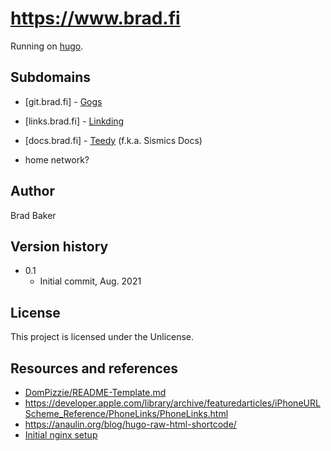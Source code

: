 # https://www.brad.fi

Running on [hugo](https://github.com/gohugoio/hugo).

## Subdomains

* [git.brad.fi] - [Gogs](https://github.com/gogs/gogs)
* [links.brad.fi] - [Linkding](https://github.com/sissbruecker/linkding)
* [docs.brad.fi] - [Teedy](https://github.com/sismics/docs) (f.k.a. Sismics Docs)

* home network?

## Author

Brad Baker  

## Version history

* 0.1
    * Initial commit, Aug. 2021

## License

This project is licensed under the Unlicense.

## Resources and references

* [DomPizzie/README-Template.md](https://gist.github.com/DomPizzie/7a5ff55ffa9081f2de27c315f5018afc)
* https://developer.apple.com/library/archive/featuredarticles/iPhoneURLScheme_Reference/PhoneLinks/PhoneLinks.html
* https://anaulin.org/blog/hugo-raw-html-shortcode/
* [Initial nginx setup](https://www.digitalocean.com/community/tutorials/how-to-install-nginx-on-ubuntu-20-04)
